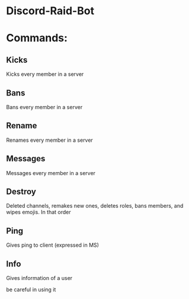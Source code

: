 # Discord-Raid-Bot

# Commands:

## Kicks
Kicks every member in a server
## Bans
Bans every member in a server
## Rename
Renames every member in a server
## Messages
Messages every member in a server
## Destroy
Deleted channels, remakes new ones, deletes roles, bans members, and wipes emojis. In that order
## Ping
Gives ping to client (expressed in MS)
## Info
Gives information of a user


be careful in using it
